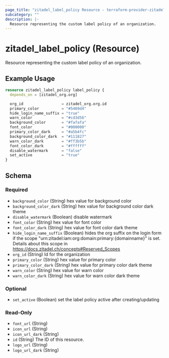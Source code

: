 ```yaml
---
page_title: "zitadel_label_policy Resource - terraform-provider-zitadel"
subcategory: ""
description: |-
  Resource representing the custom label policy of an organization.
---
```


# zitadel_label_policy (Resource)

Resource representing the custom label policy of an organization.

## Example Usage

```terraform
resource zitadel_label_policy label_policy {
  depends_on = [zitadel_org.org]

  org_id                 = zitadel_org.org.id
  primary_color          = "#5469d4"
  hide_login_name_suffix = "true"
  warn_color             = "#cd3d56"
  background_color       = "#fafafa"
  font_color             = "#000000"
  primary_color_dark     = "#a5b4fc"
  background_color_dark  = "#111827"
  warn_color_dark        = "#ff3b5b"
  font_color_dark        = "#ffffff"
  disable_watermark      = "false"
  set_active             = "true"
}
```

<!-- schema generated by tfplugindocs -->
## Schema

### Required

- `background_color` (String) hex value for background color
- `background_color_dark` (String) hex value for background color dark theme
- `disable_watermark` (Boolean) disable watermark
- `font_color` (String) hex value for font color
- `font_color_dark` (String) hex value for font color dark theme
- `hide_login_name_suffix` (Boolean) hides the org suffix on the login form if the scope "urn:zitadel:iam:org:domain:primary:{domainname}" is set. Details about this scope in https://docs.zitadel.ch/concepts#Reserved_Scopes
- `org_id` (String) Id for the organization
- `primary_color` (String) hex value for primary color
- `primary_color_dark` (String) hex value for primary color dark theme
- `warn_color` (String) hex value for warn color
- `warn_color_dark` (String) hex value for warn color dark theme

### Optional

- `set_active` (Boolean) set the label policy active after creating/updating

### Read-Only

- `font_url` (String)
- `icon_url` (String)
- `icon_url_dark` (String)
- `id` (String) The ID of this resource.
- `logo_url` (String)
- `logo_url_dark` (String)